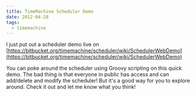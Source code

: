 ```yaml
---
title: TimeMachine Scheduler Demo
date: 2012-04-28
tags:
  - timemachine
---
```

I just put out a scheduler demo live on [https://bitbucket.org/timemachine/scheduler/wiki/SchedulerWebDemo](https://bitbucket.org/timemachine/scheduler/wiki/SchedulerWebDemo)

You can poke around the scheduler using Groovy scripting on this quick demo. The bad thing is that everyone in public has access and can add/delete and modify the scheduler! But it's a good way for you to explore around. Check it out and let me know what you think!